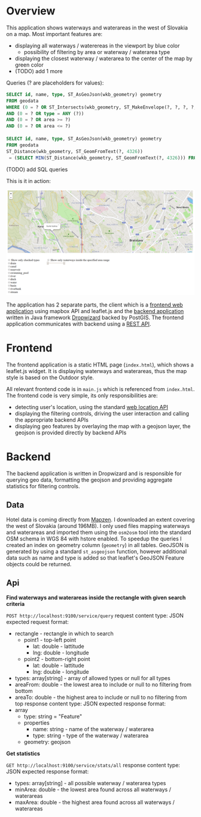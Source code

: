 # Overview

This application shows waterways and waterareas in the west of Slovakia on a map. Most important features are:
* displaying all waterways / waterereas in the viewport by blue color
  * possibility of filtering by area or waterway / waterarea type
* displaying the closest waterway / waterarea to the center of the map by green color
* (TODO) add 1 more

Queries (? are placeholders for values):
```sql
SELECT id, name, type, ST_AsGeoJson(wkb_geometry) geometry
FROM geodata
WHERE (0 = ? OR ST_Intersects(wkb_geometry, ST_MakeEnvelope(?, ?, ?, ?, 4326)))
AND (0 = ? OR type = ANY (?))
AND (0 = ? OR area >= ?)
AND (0 = ? OR area <= ?)

SELECT id, name, type, ST_AsGeoJson(wkb_geometry) geometry
FROM geodata
ST_Distance(wkb_geometry, ST_GeomFromText(?, 4326))
 = (SELECT MIN(ST_Distance(wkb_geometry, ST_GeomFromText(?, 4326))) FROM geodata)
```

(TODO) add SQL queries

This is it in action:

![Screenshot](screenshot.png)

The application has 2 separate parts, the client which is a [frontend web application](#frontend)
using mapbox API and leaflet.js and the [backend application](#backend) written in Java framework
[Dropwizard](http://www.dropwizard.io/0.9.0/docs/) backed by PostGIS.
The frontend application communicates with backend using a [REST API](#api).

# Frontend

The frontend application is a static HTML page (`index.html`), which shows a leaflet.js widget.
It is displaying waterways and waterareas, thus the map style is based on the Outdoor style.

All relevant frontend code is in `main.js` which is referenced from `index.html`.
The frontend code is very simple, its only responsibilities are:
- detecting user's location, using the standard [web location API](https://developer.mozilla.org/en-US/docs/Web/API/Geolocation/Using_geolocation)
- displaying the filtering controls, driving the user interaction and calling the appropriate backend APIs
- displaying geo features by overlaying the map with a geojson layer, the geojson is provided directly by backend APIs

# Backend

The backend application is written in Dropwizard and is responsible for querying geo data,
formatting the geojson and providing aggregate statistics for filtering controls.

## Data

Hotel data is coming directly from [Mapzen](https://mapzen.com/data/metro-extracts).
I downloaded an extent covering the west of Slovakia (around 196MB). I only used files mapping waterways and waterareas
and imported them using the `osm2osm` tool into the standard OSM schema in WGS 84 with hstore enabled.
To speedup the queries I created an index on geometry column (`geometry`) in all tables.
GeoJSON is generated by using a standard `st_asgeojson` function, however additional data such as name and type is
added so that leaflet's GeoJSON Feature objects could be returned.

## Api

**Find waterways and waterareas inside the rectangle with given search criteria**

`POST http://localhost:9100/service/query`
request content type: JSON
expected request format:
* rectangle - rectangle in which to search
  * point1 - top-left point
    * lat: double - lattitude
    * lng: double - longitude
  * point2 - bottom-right point
    * lat: double - lattitude
    * lng: double - longitude
* types: array[string] - array of allowed types or null for all types
* areaFrom: double - the lowest area to include or null to no filtering from bottom
* areaTo: double - the highest area to include or null to no filtering from top
response content type: JSON
expected response format:
* array
  * type: string = "Feature"
  * properties
    * name: string - name of the waterway / waterarea
    * type: string - type of the waterway / waterarea
  * geometry: geojson

**Get statistics**

`GET http://localhost:9100/service/stats/all`
response content type: JSON
expected response format:
* types: array[string] - all possible waterway / waterarea types
* minArea: double - the lowest area found across all waterways / waterareas
* maxArea: double - the highest area found across all waterways / waterareas
